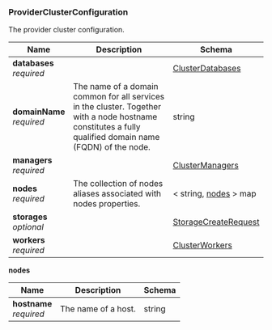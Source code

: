 
<a name="providerclusterconfiguration"></a>
### ProviderClusterConfiguration
The provider cluster configuration.


|Name|Description|Schema|
|---|---|---|
|**databases**  <br>*required*||[ClusterDatabases](ClusterDatabases.md#clusterdatabases)|
|**domainName**  <br>*required*|The name of a domain common for all services in the cluster. Together with a node hostname constitutes a fully qualified domain name (FQDN) of the node.|string|
|**managers**  <br>*required*||[ClusterManagers](ClusterManagers.md#clustermanagers)|
|**nodes**  <br>*required*|The collection of nodes aliases associated with nodes properties.|< string, [nodes](#providerclusterconfiguration-nodes) > map|
|**storages**  <br>*optional*||[StorageCreateRequest](StorageCreateRequest.md#storagecreaterequest)|
|**workers**  <br>*required*||[ClusterWorkers](ClusterWorkers.md#clusterworkers)|

<a name="providerclusterconfiguration-nodes"></a>
**nodes**

|Name|Description|Schema|
|---|---|---|
|**hostname**  <br>*required*|The name of a host.|string|



